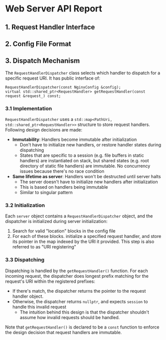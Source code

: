 # Web Server API Report
## 1. Request Handler Interface

## 2. Config File Format

## 3. Dispatch Mechanism
The `RequestHandlerDispatcher` class selects which handler to dispatch for a specific request URI. It has public interface of:
```
RequestHandlerDispatcher(const NginxConfig &config);
virtual std::shared_ptr<RequestHandler> getRequestHandler(const request &request_) const;
```

### 3.1 Implementation
`RequestHandlerDispatcher` uses a `std::map<PathUri, std::shared_ptr<RequestHandler>>` structure to store request handlers.   
Following design decisions are made:  
* **Immutability**: Handlers become immutable after initialization
  * Don't have to initialize new handlers, or restore handler states during dispatching
  * States that are specific to a session (e.g. file buffers in static handlers) are instantiated on stack, but shared states (e.g. root directory of static file handlers) are immutable. No concurrency issues because there's no race condition
* **Same lifetime as server**: Handlers won't be destructed until server halts
  * The server doesn't have to initialize new handlers after initialization
  * This is based on handlers being immutable
  * Similar to singular pattern

### 3.2  Initialization
Each `server` object contains a `RequestHandlerDispatcher` object, and the dispatcher is initialized during server initialization:  
1. Search for valid "location" blocks in the config file
2. For each of these blocks. initialize a specified request handler, and store its pointer in the map indexed by the URI it provided. This step is also referred to as "URI registering"

### 3.3 Dispatching
Dispatching is handled by the `getRequestHandler()` function. For each incoming request, the dispatcher does longest prefix matching for the request's URI within the registered prefixes:  
* If there's match, the dispatcher returns the pointer to the request handler object. 
* Otherwise, the dispatcher returns `nullptr`, and expects `session` to handle this invalid request 
  * The intuition behind this design is that the dispatcher shouldn't assume how invalid requests should be handled.  

Note that `getRequestHandler()` is declared to be a `const` function to enforce the design decision that request handlers are immutable.